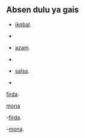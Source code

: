 

## Absen dulu ya gais



- [ikqbal](https://wa.me/+6282234278342).
- 
- [azam](https://wa.me/+6289524596392).

-
- [salsa](https://wa.me/+6281230605306).
- 



[firda](https://wa.me/+6285850431301).

[mona](https://wa.me/+085850475900)

-[firda](https://wa.me/+6285850431301).

-[mona](https://wa.me/+6285850475900).

